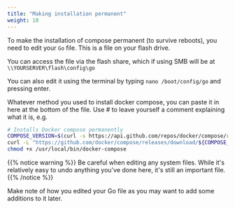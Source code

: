 ```yaml
---
title: "Making installation permanent"
weight: 10
---
```


To make the installation of compose permanent (to survive reboots), you need to edit your `Go` file. This is a file on your flash drive.

You can access the file via the flash share, which if using SMB will be at `\\YOURSERVER\flash\config\go`

You can also edit it using the terminal by typing `nano /boot/config/go` and pressing enter.

Whatever method you used to install docker compose, you can paste it in here at the bottom of the file. Use # to leave yourself a comment explaining what it is, e.g.

```bash
# Installs Docker compose permanently
COMPOSE_VERSION=$(curl -s https://api.github.com/repos/docker/compose/releases/latest | grep 'tag_name' | cut -d\" -f4)
curl -L "https://github.com/docker/compose/releases/download/${COMPOSE_VERSION}/docker-compose-$(uname -s)-$(uname -m)" -o /usr/local/bin/docker-compose 
chmod +x /usr/local/bin/docker-compose
```

{{% notice warning %}}
Be careful when editing any system files. While it's relatively easy to undo anything you've done here, it's still an important file.
{{% /notice %}}

Make note of how you edited your Go file as you may want to add some additions to it later.